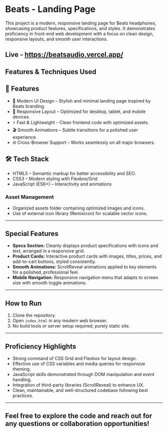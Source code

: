 # Beats - Landing Page

This project is a modern, responsive landing page for Beats headphones, showcasing product features, specifications, and styles. It demonstrates proficiency in front-end web development with a focus on clean design, responsive layouts, and smooth user interactions.

## Live - https://beatsaudio.vercel.app/

## Features & Techniques Used

## 🚀 Features

- 🎨 Modern UI Design – Stylish and minimal landing page inspired by Beats branding.
- 📱 Responsive Layout – Optimized for desktop, tablet, and mobile devices.
- ⚡ Fast & Lightweight – Clean frontend code with optimized assets.
- 🎬 Smooth Animations – Subtle transitions for a polished user experience.
- 🌐 Cross-Browser Support – Works seamlessly on all major browsers.

## 🛠️ Tech Stack

- HTML5 – Semantic markup for better accessibility and SEO.
- CSS3 – Modern styling with Flexbox/Grid
- JavaScript (ES6+) – Interactivity and animations


### Asset Management
- Organized assets folder containing optimized images and icons.
- Use of external icon library (Remixicon) for scalable vector icons.

---

## Special Features

- **Specs Section:** Cleanly displays product specifications with icons and text, arranged in a responsive grid.
- **Product Cards:** Interactive product cards with images, titles, prices, and add-to-cart buttons, styled consistently.
- **Smooth Animations:** ScrollReveal animations applied to key elements for a polished, professional feel.
- **Mobile Navigation:** Responsive navigation menu that adapts to screen size with smooth toggle animations.

---

## How to Run

1. Clone the repository.
2. Open `index.html` in any modern web browser.
3. No build tools or server setup required; purely static site.

---

## Proficiency Highlights

- Strong command of CSS Grid and Flexbox for layout design.
- Effective use of CSS variables and media queries for responsive theming.
- JavaScript skills demonstrated through DOM manipulation and event handling.
- Integration of third-party libraries (ScrollReveal) to enhance UX.
- Clean, maintainable, and well-structured codebase following best practices.

---

Feel free to explore the code and reach out for any questions or collaboration opportunities!
--
